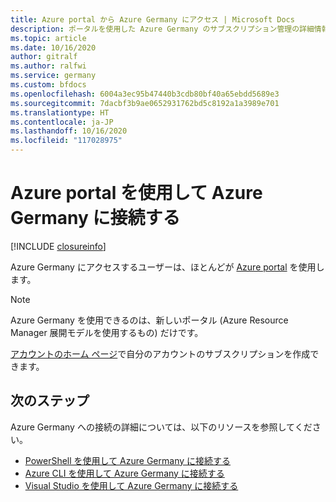 ```yaml
---
title: Azure portal から Azure Germany にアクセス | Microsoft Docs
description: ポータルを使用した Azure Germany のサブスクリプション管理の詳細情報
ms.topic: article
ms.date: 10/16/2020
author: gitralf
ms.author: ralfwi
ms.service: germany
ms.custom: bfdocs
ms.openlocfilehash: 6004a3ec95b47440b3cdb80bf40a65ebdd5689e3
ms.sourcegitcommit: 7dacbf3b9ae0652931762bd5c8192a1a3989e701
ms.translationtype: HT
ms.contentlocale: ja-JP
ms.lasthandoff: 10/16/2020
ms.locfileid: "117028975"
---
```

# <a name="connect-to-azure-germany-by-using-the-azure-portal"></a>Azure portal を使用して Azure Germany に接続する

[!INCLUDE [closureinfo](../../includes/germany-closure-info.md)]

Azure Germany にアクセスするユーザーは、ほとんどが [Azure portal](https://portal.microsoftazure.de/) を使用します。 

> [!NOTE]
> Azure Germany を使用できるのは、新しいポータル (Azure Resource Manager 展開モデルを使用するもの) だけです。
>

[アカウントのホーム ページ](https://account.windowsazure.de)で自分のアカウントのサブスクリプションを作成できます。

## <a name="next-steps"></a>次のステップ
Azure Germany への接続の詳細については、以下のリソースを参照してください。

* [PowerShell を使用して Azure Germany に接続する](./germany-get-started-connect-with-ps.md)
* [Azure CLI を使用して Azure Germany に接続する](./germany-get-started-connect-with-cli.md)
* [Visual Studio を使用して Azure Germany に接続する](./germany-get-started-connect-with-vs.md)




